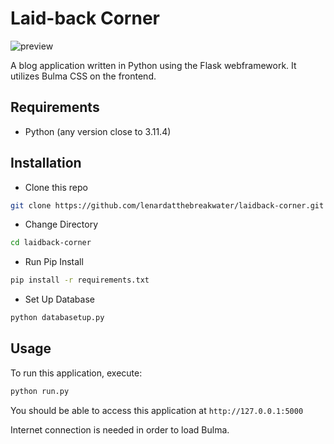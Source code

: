 # Laid-back Corner

![preview](https://github.com/lenardatthebreakwater/flask-blog/assets/142602437/f68cea86-ccf9-4e9a-98d2-af2e8399cd6e)

A blog application written in Python using the Flask webframework. It utilizes Bulma CSS on the frontend.

## Requirements
* Python (any version close to 3.11.4)

## Installation

* Clone this repo 

```bash
git clone https://github.com/lenardatthebreakwater/laidback-corner.git
```

* Change Directory

```bash
cd laidback-corner
```

* Run Pip Install

```bash
pip install -r requirements.txt
```

* Set Up Database

```bash
python databasetup.py
```

## Usage

To run this application, execute:

```bash
python run.py
```

You should be able to access this application at `http://127.0.0.1:5000`

Internet connection is needed in order to load Bulma.
